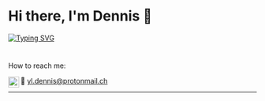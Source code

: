# Hi there, I'm Dennis 👋

[![Typing SVG](https://readme-typing-svg.herokuapp.com?color=%237A3FFF&width=550&height=100&lines=I'm+a+Data+Engineer+and+Physicist!!;%F0%9F%8C%B1Currently+learning+everything%F0%9F%A4%A3;%F0%9F%8F%86+2021+Goals%3A+Contribute+to+Open+Source+projects;%F0%9F%8F%8A+Hobbies%3A+I+love+to+badminton+and+jog)](https://git.io/typing-svg)
#
<summary>How to reach me:</summary>

[<img align="left" alt="codeSTACKr | LinkedIn" width="22px" src="https://cdn.jsdelivr.net/npm/simple-icons@v3/icons/linkedin.svg" />][linkedin]

📧 [yl.dennis@protonmail.ch](mailto:yl.dennis@protonmail.ch?subject=[GitHub])
<br />


---
[linkedin]: https://linkedin.com/in/yeanloong-1-12-9-22-5orwrld

